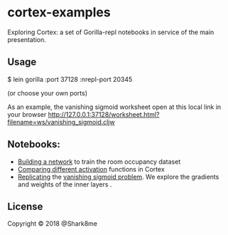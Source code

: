 # cortex-examples

Exploring Cortex: a set of Gorilla-repl notebooks in service of the main presentation.

## Usage

$ lein gorilla :port 37128 :nrepl-port 20345

(or choose your own ports)

As an example, the vanishing sigmoid worksheet open at this local link in your browser http://127.0.0.1:37128/worksheet.html?filename=ws/vanishing_sigmoid.cljw 

## Notebooks:

* [Building a network](http://viewer.gorilla-repl.org/view.html?source=github&user=shark8me&repo=inclojure-cortex&path=cortex-examples/ws/occupancy.cljw) to train the room occupancy dataset 
* [Comparing different activation](http://viewer.gorilla-repl.org/view.html?source=github&user=shark8me&repo=inclojure-cortex&path=cortex-examples/ws/matrix_mult.cljw) functions in Cortex
* [Replicating](http://viewer.gorilla-repl.org/view.html?source=github&user=shark8me&repo=inclojure-cortex&path=cortex-examples/ws/vanishing_sigmoid.cljw) the [vanishing sigmoid problem](https://medium.com/@karpathy/yes-you-should-understand-backprop-e2f06eab496b). We explore the gradients and weights of the inner layers .


## License

Copyright © 2018 @Shark8me

